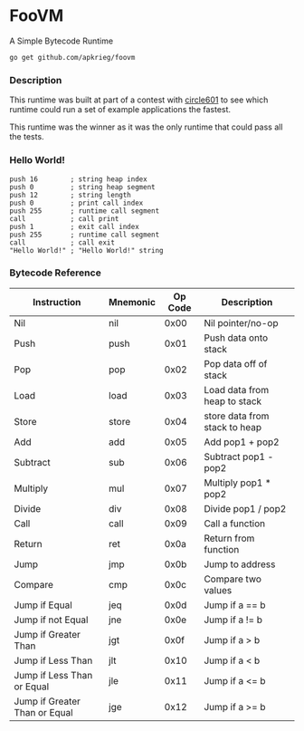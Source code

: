 # FooVM

A Simple Bytecode Runtime

`go get github.com/apkrieg/foovm`

### Description
This runtime was built at part of a contest with [circle601](https://github.com/circle601) to see which runtime could run a set of example applications the fastest.

This runtime was the winner as it was the only runtime that could pass all the tests.

### Hello World!
```
push 16        ; string heap index
push 0         ; string heap segment
push 12        ; string length
push 0         ; print call index
push 255       ; runtime call segment
call           ; call print
push 1         ; exit call index
push 255       ; runtime call segment
call           ; call exit
"Hello World!" ; "Hello World!" string
```

### Bytecode Reference
Instruction | Mnemonic | Op Code | Description
----------- | -------- | ------- | -----------
Nil | nil | 0x00 | Nil pointer/no-op
Push | push | 0x01 | Push data onto stack
Pop | pop | 0x02 | Pop data off of stack
Load | load | 0x03 | Load data from heap to stack
Store | store | 0x04 | store data from stack to heap
Add | add | 0x05 | Add pop1 + pop2
Subtract | sub | 0x06 | Subtract pop1 - pop2
Multiply | mul | 0x07 | Multiply pop1 * pop2
Divide | div | 0x08 | Divide pop1 / pop2
Call | call | 0x09 | Call a function
Return | ret | 0x0a | Return from function
Jump | jmp | 0x0b | Jump to address
Compare | cmp | 0x0c | Compare two values
Jump if Equal | jeq | 0x0d | Jump if a == b
Jump if not Equal | jne | 0x0e | Jump if a != b
Jump if Greater Than | jgt | 0x0f | Jump if a > b
Jump if Less Than | jlt | 0x10 | Jump if a < b
Jump if Less Than or Equal | jle | 0x11 | Jump if a <= b
Jump if Greater Than or Equal | jge | 0x12 | Jump if a >= b
